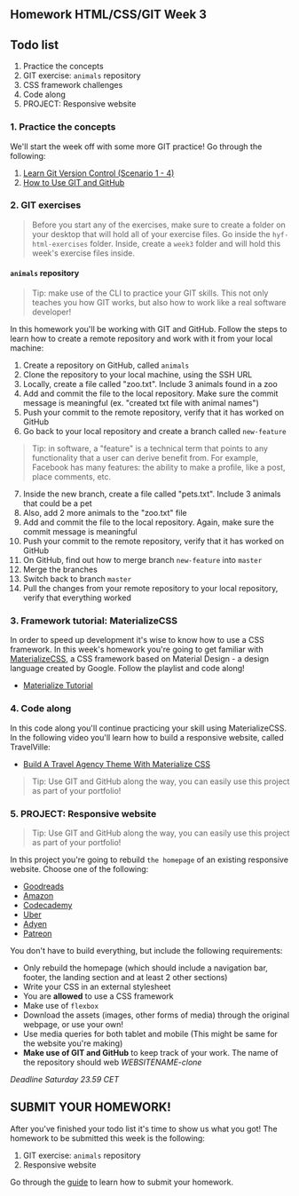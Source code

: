 ## Homework HTML/CSS/GIT Week 3

## Todo list

1. Practice the concepts
2. GIT exercise: `animals` repository
3. CSS framework challenges
4. Code along
5. PROJECT: Responsive website

### 1. Practice the concepts

We'll start the week off with some more GIT practice! Go through the following:

1. [Learn Git Version Control (Scenario 1 - 4)](https://www.katacoda.com/courses/git)
2. [How to Use GIT and GitHub](https://eu.udacity.com/course/how-to-use-git-and-github--ud775)

### 2. GIT exercises

> Before you start any of the exercises, make sure to create a folder on your desktop that will hold all of your exercise files. Go inside the `hyf-html-exercises` folder. Inside, create a `week3` folder and will hold this week's exercise files inside.

#### `animals` repository

> Tip: make use of the CLI to practice your GIT skills. This not only teaches you how GIT works, but also how to work like a real software developer!

In this homework you'll be working with GIT and GitHub. Follow the steps to learn how to create a remote repository and work with it from your local machine:

1. Create a repository on GitHub, called `animals`
2. Clone the repository to your local machine, using the SSH URL
3. Locally, create a file called "zoo.txt". Include 3 animals found in a zoo
4. Add and commit the file to the local repository. Make sure the commit message is meaningful (ex. "created txt file with animal names")
5. Push your commit to the remote repository, verify that it has worked on GitHub
6. Go back to your local repository and create a branch called `new-feature`

> Tip: in software, a "feature" is a technical term that points to any functionality that a user can derive benefit from. For example, Facebook has many features: the ability to make a profile, like a post, place comments, etc.

7. Inside the new branch, create a file called "pets.txt". Include 3 animals that could be a pet
8. Also, add 2 more animals to the "zoo.txt" file
9. Add and commit the file to the local repository. Again, make sure the commit message is meaningful
10. Push your commit to the remote repository, verify that it has worked on GitHub
11. On GitHub, find out how to merge branch `new-feature` into `master`
12. Merge the branches
13. Switch back to branch `master`
14. Pull the changes from your remote repository to your local repository, verify that everything worked

### 3. Framework tutorial: MaterializeCSS

In order to speed up development it's wise to know how to use a CSS framework. In this week's homework you're going to get familiar with [MaterializeCSS](https://materializecss.com/), a CSS framework based on Material Design - a design language created by Google. Follow the playlist and code along!

-   [Materialize Tutorial](https://www.youtube.com/playlist?list=PL4cUxeGkcC9gGrbtvASEZSlFEYBnPkmff)

### 4. Code along

In this code along you'll continue practicing your skill using MaterializeCSS. In the following video you'll learn how to build a responsive website, called TravelVille:

-   [Build A Travel Agency Theme With Materialize CSS](https://www.youtube.com/watch?v=MaP3vO-vEsg)

> Tip: Use GIT and GitHub along the way, you can easily use this project as part of your portfolio!

### 5. PROJECT: Responsive website

> Tip: Use GIT and GitHub along the way, you can easily use this project as part of your portfolio!

In this project you're going to rebuild `the homepage` of an existing responsive website. Choose one of the following:

-   [Goodreads](https://www.goodreads.com/)
-   [Amazon](https://www.amazon.com/)
-   [Codecademy](https://www.codecademy.com/)
-   [Uber](https://www.uber.com/nl/nl/)
-   [Adyen](https://www.adyen.com/)
-   [Patreon](https://www.patreon.com/)

You don't have to build everything, but include the following requirements:

-   Only rebuild the homepage (which should include a navigation bar, footer, the landing section and at least 2 other sections)
-   Write your CSS in an external stylesheet
-   You are __allowed__ to use a CSS framework
-   Make use of `flexbox`
-   Download the assets (images, other forms of media) through the original webpage, or use your own!
-   Use media queries for both tablet and mobile (This might be same for the website you're making)
-   **Make use of GIT and GitHub** to keep track of your work. The name of the repository should web _WEBSITENAME-clone_

_Deadline Saturday 23.59 CET_

## SUBMIT YOUR HOMEWORK!

After you've finished your todo list it's time to show us what you got! The homework to be submitted this week is the following:

1. GIT exercise: `animals` repository
2. Responsive website

Go through the [guide](../hand-in-homework-guide.md) to learn how to submit your homework.
